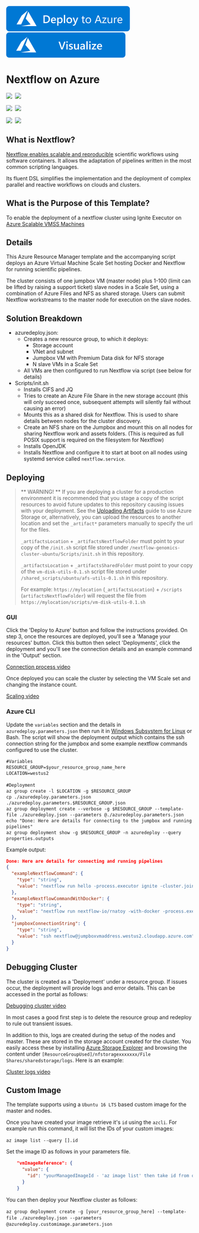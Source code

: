 <a href="https://portal.azure.com/#create/Microsoft.Template/uri/https%3A%2F%2Fraw.githubusercontent.com%2FAzure%2Fazure-quickstart-templates%2Fmaster%2Fnextflow-genomics-cluster-ubuntu%2Fazuredeploy.json" target="_blank">
    <img src="https://raw.githubusercontent.com/Azure/azure-quickstart-templates/master/1-CONTRIBUTION-GUIDE/images/deploytoazure.svg?sanitize=true"/>
</a>
<a href="http://armviz.io/#/?load=https%3A%2F%2Fraw.githubusercontent.com%2FAzure%2Fazure-quickstart-templates%2Fmaster%2Fnextflow-genomics-cluster-ubuntu%2Fazuredeploy.json" target="_blank">
    <img src="https://raw.githubusercontent.com/Azure/azure-quickstart-templates/master/1-CONTRIBUTION-GUIDE/images/visualizebutton.svg?sanitize=true"/>
</a>


# Nextflow on Azure

<IMG SRC="https://azurequickstartsservice.blob.core.windows.net/badges/nextflow-genomics-cluster-ubuntu/PublicLastTestDate.svg" />&nbsp;
<IMG SRC="https://azurequickstartsservice.blob.core.windows.net/badges/nextflow-genomics-cluster-ubuntu/PublicDeployment.svg" />&nbsp;

<IMG SRC="https://azurequickstartsservice.blob.core.windows.net/badges/nextflow-genomics-cluster-ubuntu/FairfaxLastTestDate.svg" />&nbsp;
<IMG SRC="https://azurequickstartsservice.blob.core.windows.net/badges/nextflow-genomics-cluster-ubuntu/FairfaxDeployment.svg" />&nbsp;

<IMG SRC="https://azurequickstartsservice.blob.core.windows.net/badges/nextflow-genomics-cluster-ubuntu/BestPracticeResult.svg" />&nbsp;
<IMG SRC="https://azurequickstartsservice.blob.core.windows.net/badges/nextflow-genomics-cluster-ubuntu/CredScanResult.svg" />&nbsp;

## What is Nextflow?
[Nextflow enables scalable and reproducible](http://nextflow.io) scientific workflows using software containers. It allows the adaptation of pipelines written in the most common scripting languages.

Its fluent DSL simplifies the implementation and the deployment of complex parallel and reactive workflows on clouds and clusters.

## What is the Purpose of this Template?
To enable the deployment of a nextflow cluster using Ignite Executor on [Azure Scalable VMSS Machines](https://docs.microsoft.com/en-us/azure/virtual-machine-scale-sets/virtual-machine-scale-sets-overview)

## Details
This Azure Resource Manager template and the accompanying script deploys an Azure Virtual Machine Scale Set hosting Docker and Nextflow for running scientific pipelines. 

The cluster consists of one jumpbox VM (master node) plus 1-100 (limit can be lifted by raising a support ticket) slave nodes in a Scale Set, using a combination of Azure Files and NFS as shared storage. Users can submit Nextflow workstreams to the master node for execution on the slave nodes.

## Solution Breakdown
* azuredeploy.json:
    * Creates a new resource group, to which it deploys:
        * Storage account
        * VNet and subnet
        * Jumpbox VM with Premium Data disk for NFS storage
        * N slave VMs in a Scale Set
    * All VMs are then configured to run Nextflow via script (see below for details)
* Scripts/init.sh
    * Installs CIFS and JQ
    * Tries to create an Azure File Share in the new storage account (this will only succeed once, subsequent attempts will silently fail without causing an error)
    * Mounts this as a shared disk for Nextflow. This is used to share details between nodes for the cluster discovery. 
    * Create an NFS share on the Jumpbox and mount this on all nodes for sharing Nextflow work and assets folders. (This is required as full POSIX support is required on the filesystem for Nextflow)
    * Installs OpenJDK
    * Installs Nextflow and configure it to start at boot on all nodes using systemd service called `nextflow.service`.
    
## Deploying 

> ** WARNING! **
> If you are deploying a cluster for a production environment it is recommended that you stage a copy of the script resources to avoid future updates to this repository causing issues with your deployment. See the [Uploading Artifacts](/README.MD#uploading-artifacts) guide to use Azure Storage or, alternatively, you can upload the resources to another location and set the `_artifact*` parameters manually to specify the url for the files.
>
> `_artifactsLocation` + `_artifactsNextflowFolder` must point to your copy of the `/init.sh` script file stored under `/nextflow-genomics-cluster-ubuntu/Scripts/init.sh` in this repository.
>
> `_artifactsLocation` + `_artifactsSharedFolder` must point to your copy of the `vm-disk-utils-0.1.sh` script file stored under `/shared_scripts/ubuntu/afs-utils-0.1.sh` in this repository.
>
> For example: `https://mylocation` (`_artifactsLocation`) + `/scripts` (`artifactsNextflowFolder`) will request the file from `https://mylocation/scripts/vm-disk-utils-0.1.sh`

### GUI

Click the 'Deploy to Azure' button and follow the instructions provided. 
On step 3, once the resources are deployed, you'll see a 'Manage your resources' button. 
Click this button then select 'Deployments', click the deployment and you'll see the connection details and an example command in the 'Output' section. 

[Connection process video](https://1drv.ms/v/s!AgO58DGl6B7Rqu9y1ahnXrLlSn0M_g)

Once deployed you can scale the cluster by selecting the VM Scale set and changing the instance count. 

[Scaling video](https://1drv.ms/v/s!AgO58DGl6B7Rqu9wVAqAD5RnJRYSDg)

### Azure CLI

Update the `variables` section and the details in `azuredeploy.parameters.json` then run it in [Windows Subsystem for Linux](https://msdn.microsoft.com/en-us/commandline/wsl/install-win10?f=255&MSPPError=-2147217396) or Bash. The script will show the deployment output which contains the ssh connection string for the jumpbox and some example nextflow commands configured to use the cluster.

``` text
#Variables
RESOURCE_GROUP=$your_resource_group_name_here
LOCATION=westus2

#Deployment
az group create -l $LOCATION -g $RESOURCE_GROUP
cp ./azuredeploy.parameters.json ./azuredeploy.parameters.$RESOURCE_GROUP.json
az group deployment create --verbose -g $RESOURCE_GROUP --template-file ./azuredeploy.json --parameters @./azuredeploy.parameters.json
echo "Done: Here are details for connecting to the jumpbox and running pipelines"
az group deployment show -g $RESOURCE_GROUP -n azuredeploy --query properties.outputs
```

Example output:

``` json
Done: Here are details for connecting and running pipelines
{
  "exampleNextflowCommand": {
    "type": "string",
    "value": "nextflow run hello -process.executor ignite -cluster.join path:/datadisks/disk1/cifs/cluster -with-timeline runtimeline.html -with-trace -cluster.maxCpus 0"
  },
  "exampleNextflowCommandWithDocker": {
    "type": "string",
    "value": "nextflow run nextflow-io/rnatoy -with-docker -process.executor ignite -cluster.join path:/datadisks/disk1/cifs/cluster -with-timeline runtimeline.html -with-trace -cluster.maxCpus 0"
  },
  "jumpboxConnectionString": {
    "type": "string",
    "value": "ssh nextflow@jumpboxvmaddress.westus2.cloudapp.azure.com"
  }
}
```

## Debugging Cluster

The cluster is created as a 'Deployment' under a resource group. If issues occur, the deployment will provide logs and error details. This can be accessed in the portal as follows:

[Debugging cluster video](https://1drv.ms/f/s!AgO58DGl6B7Rg-NyegXiV8cBhdxgKw)

In most cases a good first step is to delete the resource group and redeploy to rule out transient issues.

In addition to this, logs are created during the setup of the nodes and master. These are stored in the storage account created for the cluster. You easily access these by installing [Azure Storage Explorer](https://azure.microsoft.com/en-us/features/storage-explorer/) and browsing the content under `[ResourceGroupUsed]/nfstoragexxxxxxx/File Shares/sharedstorage/logs`. Here is an example:

[Cluster logs video](https://1drv.ms/v/s!AgO58DGl6B7Rqu9xp6uN8Nufc5mJiA)

## Custom Image 

The template supports using a `Ubuntu 16 LTS` based custom image for the master and nodes.

Once you have created your image retrieve it's `id` using the `azcli`. For example run this command, it will list the IDs of your custom images:

 `az image list --query [].id`

Set the image ID as follows in your parameters file.

``` json
    "vmImageReference": {
      "value": {
        "id": "yourManagedImageId - 'az image list' then take id from output"
      }
    }
```

You can then deploy your Nextflow cluster as follows:

 `az group deployment create -g [your_resource_group_here] --template-file ./azuredeploy.json --parameters @azuredeploy.customimage.parameters.json`

